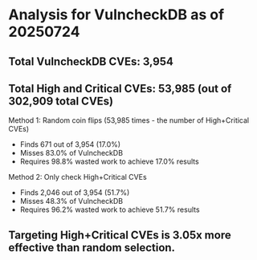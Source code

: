 # Analysis for VulncheckDB as of 20250724

## Total VulncheckDB CVEs: 3,954
## Total High and Critical CVEs: 53,985 (out of 302,909 total CVEs)

Method 1: Random coin flips (53,985 times - the number of High+Critical CVEs)
  - Finds 671 out of 3,954 (17.0%)
  - Misses 83.0% of VulncheckDB
  - Requires 98.8% wasted work to achieve 17.0% results

Method 2: Only check High+Critical CVEs
  - Finds 2,046 out of 3,954 (51.7%)
  - Misses 48.3% of VulncheckDB
  - Requires 96.2% wasted work to achieve 51.7% results

## Targeting High+Critical CVEs is 3.05x more effective than random selection.
